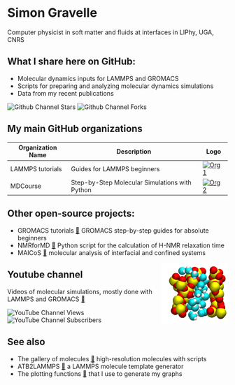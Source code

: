 <!--
<a href="https://www.cnrs.fr">
    <img src="./png/cnrs-logo-blanc.png" align="right" width="15%"/>
</a>
-->

# Simon Gravelle

Computer physicist in soft matter and fluids at interfaces in LIPhy, UGA, CNRS

<!--
![X (formerly Twitter) Follow](https://img.shields.io/twitter/follow/GravelleSimon?style=for-the-badge)
-->

## What I share here on GitHub:

- Molecular dynamics inputs for LAMMPS and GROMACS
- Scripts for preparing and analyzing molecular dynamics simulations
- Data from my recent publications

<!--
![GitHub followers](https://img.shields.io/github/followers/simongravelle)
![GitHub forks](https://img.shields.io/github/forks/simongravelle/:repo)
-->
![Github Channel Stars](https://img.shields.io/badge/dynamic/json?logo=github&label=GitHub%20Stars&style=for-the-badge&query=%24.stars&url=https://api.github-star-counter.workers.dev/user/simongravelle&color=24999c)
![Github Channel Forks](https://img.shields.io/badge/dynamic/json?logo=github&label=GitHub%20Forks&style=for-the-badge&query=%24.forks&url=https://api.github-star-counter.workers.dev/user/simongravelle&color=24999c)

## My main GitHub organizations

| Organization Name | Description | Logo |
|-------------------|-------------|------|
| LAMMPS tutorials | Guides for LAMMPS beginners | [<img src="https://avatars.githubusercontent.com/u/77735956?s=96&v=4" alt="Org 1" width="30"/>](https://github.com/lammpstutorials) |
| MDCourse | Step-by-Step Molecular Simulations with Python | [<img src="https://avatars.githubusercontent.com/u/96939446?s=96&v=4" alt="Org 2" width="30"/>](https://github.com/mdcourse) |

## Other open-source projects:

- GROMACS tutorials [:link:](https://gromacstutorials.github.io/) GROMACS step-by-step guides for absolute beginners
- NMRforMD [:link:](https://nmrformd.readthedocs.io) Python script for the calculation of H-NMR relaxation time
- MAICoS [:link:](https://maicos-devel.gitlab.io/maicos/index.html) molecular analysis of interfacial and confined systems 

<!--
## My Youtube channel

[![Simon Gravelle's youtube stats](https://youtube-stats-card.vercel.app/api?channelid=UCLmK_9wpyLVpcP7BPgN6BIw&custom_title=Molecular%20videos&theme=dark&layout=extruded)](https://www.youtube.com/c/SimonGravelle)
-->

<a href="https://lammpstutorials.github.io/sphinx/build/html/tutorials/level3/water-adsorption-in-silica.html">
    <img src="https://raw.githubusercontent.com/lammpstutorials/lammpstutorials.github.io/2Aug2023/docs/avatars/level3/water-adsorption-in-silica/water-adsorption.png" align="right" width="30%"/>
</a>

## Youtube channel

Videos of molecular simulations, mostly done with LAMMPS and GROMACS [:link:](https://www.youtube.com/c/SimonGravelle) 

![YouTube Channel Views](https://img.shields.io/youtube/channel/views/UCLmK_9wpyLVpcP7BPgN6BIw?style=for-the-badge&logoSize=auto&color=24999c&logo=youtube)
![YouTube Channel Subscribers](https://img.shields.io/youtube/channel/subscribers/UCLmK_9wpyLVpcP7BPgN6BIw?style=for-the-badge&logoSize=auto&color=24999c&logo=youtube)

## See also

- The gallery of molecules [:link:](https://github.com/simongravelle/gallery) high-resolution molecules with scripts 
- ATB2LAMMPS [:link:](https://github.com/simongravelle/atb2lammps) a LAMMPS molecule template generator
- The plotting functions [:link:](https://github.com/simongravelle/pyplot-perso) that I use to generate my graphs

<!--
# GitHub stats

![Simon's GitHub stats](https://github-readme-stats.vercel.app/api?username=simongravelle&show_icons=true&hide_title=true&card_width=650&theme=transparent) 
-->
